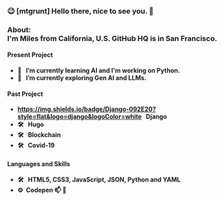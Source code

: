 ### 😉 [mtgrunt] Hello there, nice to see you. 👋

### About:<br /> <b>I'm Miles from California, U.S. GitHub HQ is in San Francisco.<br />
#### Present Project
  - 🌱 &nbsp; I’m currently learning AI and I'm working on Python.
  - 🔭 &nbsp; I’m currently exploring Gen AI and LLMs.
#### Past Project
  - <object><https://img.shields.io/badge/Django-092E20?style=flat&logo=django&logoColor=white></object> &nbsp; Django
  - 🛠 &nbsp; Hugo
  - 🛠 &nbsp; Blockchain
  - 🛠 &nbsp; Covid-19
#### Languages and Skills
  - 🛠 &nbsp; HTML5, CSS3, JavaScript, JSON, Python and YAML
  - ⚙️&nbsp; Codepen 
    📫 🎯


